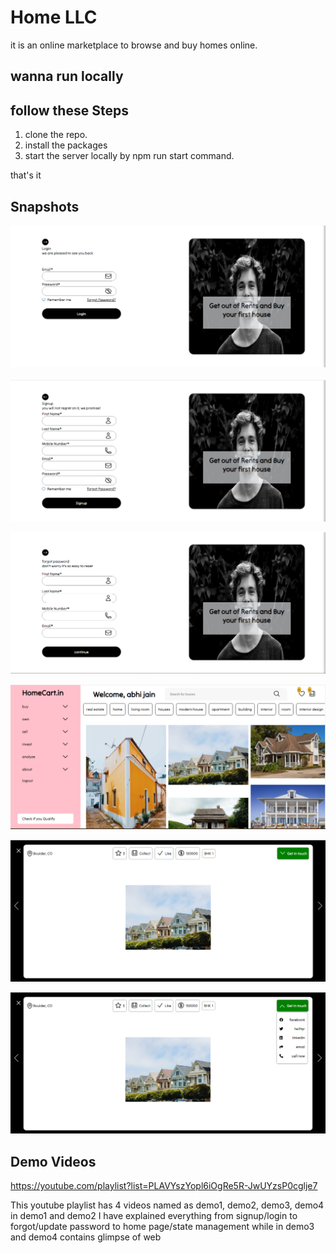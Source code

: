 # Home LLC

it is an online marketplace to browse and buy homes online.

## wanna run locally

## follow these Steps
1. clone the repo.
2. install the packages
3. start the server locally by npm run start command.

that's it

## Snapshots
![login](./glimpse/login.png)

![signup](./glimpse/signup.png)

![forgot password](./glimpse/forgot.png)

![home](./glimpse/home1.png)

![house large view](./glimpse/home2.png)

![house large view part 2](./glimpse/home3.png)

## Demo Videos
https://youtube.com/playlist?list=PLAVYszYopl6iOgRe5R-JwUYzsP0cglje7

This youtube playlist has 4 videos named as demo1, demo2, demo3, demo4
in demo1 and demo2 I have explained everything from signup/login to forgot/update password to home page/state management
while in demo3 and demo4 contains glimpse of web
